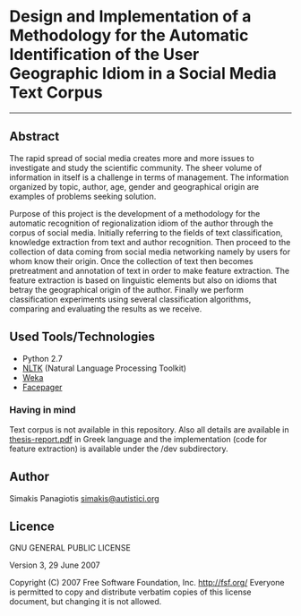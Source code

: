 # Design and Implementation of a Methodology for the Automatic Identification of the User Geographic Idiom in a Social Media Text Corpus
---
## Abstract
The rapid spread of social media creates more and more issues to investigate and study the scientific community. The sheer volume of information in itself is a challenge in terms of management. The information organized by topic, author, age, gender and geographical origin are examples of problems seeking solution.

Purpose of this project is the development of a methodology for the automatic recognition of regionalization idiom of the author through the corpus of social media. Initially referring to the fields of text classification, knowledge extraction from text and author recognition. Then proceed to the collection of data coming from social media
networking namely by users for whom know their origin. Once the collection of text then becomes pretreatment and annotation of text in order to make feature extraction. The feature extraction is based on linguistic elements but also on idioms that betray the geographical origin of the author. Finally we perform classification experiments using several classification algorithms, comparing and evaluating the results as we receive.

## Used Tools/Technologies
 * Python 2.7
 * [NLTK](https://ntlk.org) (Natural Language Processing Toolkit)
 * [Weka](http://www.cs.waikato.ac.nz/ml/weka/)
 * [Facepager](https://github.com/strohne/Facepager)

### Having in mind
Text corpus is not available in this repository. Also all details are available in [thesis-report.pdf](https://github.com/sp1thas/Automatic-Identification-of-the-User-Geographic-Idiom/blob/master/thesis-report.pdf) in Greek language and the implementation (code for feature extraction) is available under the /dev subdirectory.

## Author
Simakis Panagiotis [simakis@autistici.org](mailto:simakis@autistici.org)

## Licence

GNU GENERAL PUBLIC LICENSE

Version 3, 29 June 2007

Copyright (C) 2007 Free Software Foundation, Inc. http://fsf.org/ Everyone is permitted to copy and distribute verbatim copies of this license document, but changing it is not allowed.

